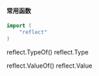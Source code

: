 #### 常用函数

```go
import (
    "reflect"
)
```

reflect.TypeOf()
reflect.Type

reflect.ValueOf()
reflect.Value